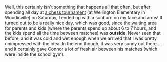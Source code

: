 Well, this certainly isn't something that happens all that often, but after spending all day at [a chess tournament](http://www.chess4life.com/chess-event/Wellington-Spring-Chess-Tournament/191) (at Wellington Elementary in Woodinville) on Saturday, I ended up with a sunburn on my face and arms! It turned out to be a really nice day, which was good, since the waiting area for parents and kids (where the parents spend up about 6 to 7 hours, and the kids spend all the time between matches) was **outside**. Never seen that before, and it was cold and wet enough when we arrived that I was pretty unimpressed with the idea. In the end though, it was very sunny out there ... and it certainly gave Connor a lot of fresh air between his matches (which were inside the school gym).